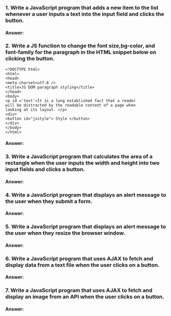 ### 1. Write a JavaScript program that adds a new item to the list whenever a user inputs a text into the input field and clicks the button.
#### Answer:
### 2. Write a JS function to change the font size,bg-color, and font-family for the paragraph in the HTML snippet below on clicking the button.
```
<!DOCTYPE html>
<html>
<head>
<meta charset=utf-8 />
<title>JS DOM paragraph styling</title>
</head>
<body>
<p id ='text'>It is a long established fact that a reader
will be distracted by the readable content of a page when
looking at its layout. </p>
<div>
<button id="jsstyle"> Style </button>
</div>
</body>
</html>
```
#### Answer:

### 3. Write a JavaScript program that calculates the area of a rectangle when the user inputs the width and height into two input fields and clicks a button.
#### Answer:

### 4. Write a JavaScript program that displays an alert message to the user when they submit a form.
#### Answer:

### 5. Write a JavaScript program that displays an alert message to the user when they resize the browser window.
#### Answer:

### 6. Write a JavaScript program that uses AJAX to fetch and display data from a text file when the user clicks on a button.
#### Answer:

### 7. Write a JavaScript program that uses AJAX to fetch and display an image from an API when the user clicks on a button.
#### Answer:
